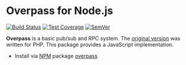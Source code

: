 # Overpass for Node.js

[![Build Status]](https://travis-ci.org/IcecaveStudios/overpass-js)
[![Test Coverage]](https://coveralls.io/r/IcecaveStudios/overpass-js?branch=develop)
[![SemVer]](http://semver.org)

[build status]: http://img.shields.io/travis/IcecaveStudios/overpass-js/develop.svg?style=flat-square
[semver]: https://img.shields.io/npm/v/overpass.svg
[test coverage]: http://img.shields.io/coveralls/IcecaveStudios/overpass-js/develop.svg?style=flat-square

**Overpass** is a basic pub/sub and RPC system. The [original version] was
written for PHP. This package provides a JavaScript implementation.

[original version]: https://github.com/IcecaveStudios/overpass

- Install via [NPM] package [overpass]

[NPM]: http://npmjs.org/
[overpass]: https://www.npmjs.org/package/overpass
